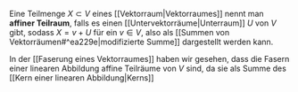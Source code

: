 Eine Teilmenge $X \subset V$ eines [[Vektorraum|Vektorraumes]] nennt man **affiner Teilraum**, falls es einen [[Untervektorräume|Unterraum]] $U$ von $V$ gibt, sodass $X = v + U$ für ein $v \in V$, also als [[Summen von Vektorräumen#^ea229e|modifizierte Summe]] dargestellt werden kann.

In der [[Faserung eines Vektorraumes]] haben wir gesehen, dass die Fasern einer linearen Abbildung affine Teilräume von $V$ sind, da sie als Summe des [[Kern einer linearen Abbildung|Kerns]] 
